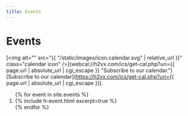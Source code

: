 ```yaml
---
title: Events
---
```


# Events

[<img alt="" src="{{ "/static/images/icon.calendar.svg" | relative_url }}" class="calendar icon" />](webcal://h2vx.com/ics/get-cal.php?uri={{ page.url | absolute_url | cgi_escape }} "Subscribe to our calendar.")
[Subscribe to our calendar](https://h2vx.com/ics/get-cal.php?uri={{ page.url | absolute_url | cgi_escape }}).

<ol class="h-events">
{% for event in site.events %}
<li>
{% include h-event.html excerpt=true %}
</li>
{% endfor %}
</ol><!-- .h-events -->
